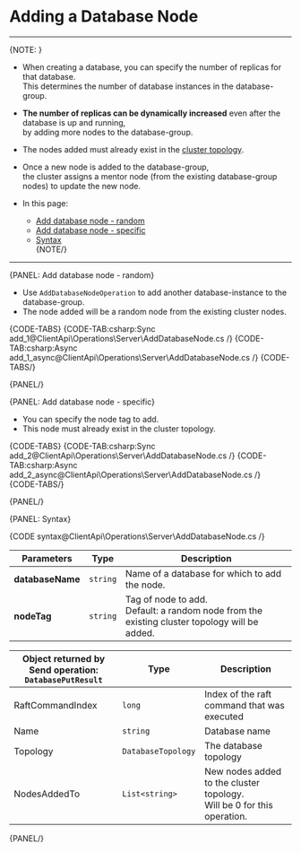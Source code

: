 # Adding a Database Node

---

{NOTE: }

* When creating a database, you can specify the number of replicas for that database.  
  This determines the number of database instances in the database-group.

* **The number of replicas can be dynamically increased** even after the database is up and running,  
  by adding more nodes to the database-group.  

* The nodes added must already exist in the [cluster topology](../../../server/clustering/rachis/cluster-topology).

* Once a new node is added to the database-group,  
  the cluster assigns a mentor node (from the existing database-group nodes) to update the new node.

* In this page:
    * [Add database node - random](../../../client-api/operations/server-wide/add-database-node#add-database-node---random)
    * [Add database node - specific](../../../client-api/operations/server-wide/add-database-node#add-database-node---specific)
    * [Syntax](../../../client-api/operations/server-wide/add-database-node#syntax)  
{NOTE/}

---

{PANEL: Add database node - random}

* Use `AddDatabaseNodeOperation` to add another database-instance to the database-group.
* The node added will be a random node from the existing cluster nodes.   

{CODE-TABS}
{CODE-TAB:csharp:Sync add_1@ClientApi\Operations\Server\AddDatabaseNode.cs /}
{CODE-TAB:csharp:Async add_1_async@ClientApi\Operations\Server\AddDatabaseNode.cs /}
{CODE-TABS/}

{PANEL/}

{PANEL: Add database node - specific}

* You can specify the node tag to add.  
* This node must already exist in the cluster topology.

{CODE-TABS}
{CODE-TAB:csharp:Sync add_2@ClientApi\Operations\Server\AddDatabaseNode.cs /}
{CODE-TAB:csharp:Async add_2_async@ClientApi\Operations\Server\AddDatabaseNode.cs /}
{CODE-TABS/}

{PANEL/}

{PANEL: Syntax}

{CODE syntax@ClientApi\Operations\Server\AddDatabaseNode.cs /}

| Parameters | Type | Description |
| - | - | - |
| **databaseName** | `string` | Name of a database for which to add the node. |
| **nodeTag** | `string` | Tag of node to add.<br>Default: a random node from the existing cluster topology will be added. |

| Object returned by Send operation:<br>`DatabasePutResult` | Type | Description |
| - | - | - |
| RaftCommandIndex | `long` | Index of the raft command that was executed |
| Name | `string` | Database name |
| Topology | `DatabaseTopology` | The database topology |
| NodesAddedTo | `List<string>` | New nodes added to the cluster topology.<br>Will be 0 for this operation. |

{PANEL/}

